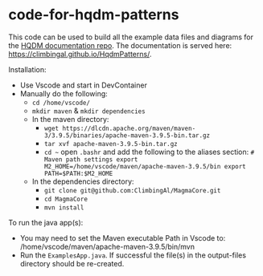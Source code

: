 # code-for-hqdm-patterns

This code can be used to build all the example data files and diagrams for the [HQDM documentation repo](https://github.com/ClimbingAl/HqdmPatterns).  The documentation is served here: https://climbingal.github.io/HqdmPatterns/.

Installation:

- Use Vscode and start in DevContainer
- Manually do the following:
  - `cd /home/vscode/`
  - `mkdir maven` & `mkdir dependencies`
  - In the maven directory:
    - `wget https://dlcdn.apache.org/maven/maven-3/3.9.5/binaries/apache-maven-3.9.5-bin.tar.gz`
    - `tar xvf apache-maven-3.9.5-bin.tar.gz`
    - `cd ~` open `.bashr` and add the following to the aliases section:
      `# Maven path settings
      export M2_HOME=/home/vscode/maven/apache-maven-3.9.5/bin
      export PATH=$PATH:$M2_HOME`
  - In the dependencies directory:
    - `git clone git@github.com:ClimbingAl/MagmaCore.git`
    - `cd MagmaCore`
    - `mvn install`

To run the java app(s):
  - You may need to set the Maven executable Path in Vscode to: /home/vscode/maven/apache-maven-3.9.5/bin/mvn
  - Run the `ExamplesApp.java`.  If successful the file(s) in the output-files directory should be re-created.
